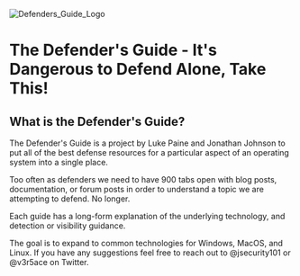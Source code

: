 ![Defenders_Guide_Logo](https://user-images.githubusercontent.com/12716538/195488746-fea02cfa-cfab-4e4b-8576-d163d5a39f72.png)
# The Defender's Guide - It's Dangerous to Defend Alone, Take This!

## What is the Defender's Guide?
The Defender's Guide is a project by Luke Paine and Jonathan Johnson to put all of the best defense resources for a particular aspect of an operating system into a single place.

Too often as defenders we need to have 900 tabs open with blog posts, documentation, or forum posts in order to understand a topic we are attempting to defend. No longer. 

Each guide has a long-form explanation of the underlying technology, and detection or visibility guidance.

The goal is to expand to common technologies for Windows, MacOS, and Linux. If you have any suggestions feel free to reach out to @jsecurity101 or @v3r5ace on Twitter.

